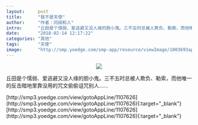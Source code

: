 ```yaml
---
layout:     post
title:      "我不是天使"
author:     "作者：冈田和人"
intro:      "丘田是个懦弱、爱逃避又没人缘的胆小鬼。三不五时总被人欺负、勒索，而他唯一的反击暗地里靠没用的咒文偷偷诅咒别人......"
date:       "2018-02-14 12:17:22"
categories: "其他"
tags:       "天使"
image:      "http://smp.yoedge.com/smp-app/resource/viewImage/1003693appline.png"
---
```

<div style="text-align: center">
<p><img src="http://smp.yoedge.com/smp-app/resource/viewImage/1003693appline.png"/></p>
</div>
<p class="post-meta">
<span>丘田是个懦弱、爱逃避又没人缘的胆小鬼。三不五时总被人欺负、勒索，而他唯一的反击暗地里靠没用的咒文偷偷诅咒别人......</span>
</p>
[http://smp3.yoedge.com/view/gotoAppLine/1107626](http://smp3.yoedge.com/view/gotoAppLine/1107626){:target="_blank"}
[http://smp3.yoedge.com/view/gotoAppLine/1107626](http://smp3.yoedge.com/view/gotoAppLine/1107626){:target="_blank"}



